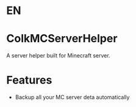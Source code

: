 # EN  
# ColkMCServerHelper
A server helper built for Minecraft server.
# Features
- Backup all your MC server deta automatically  

